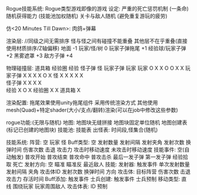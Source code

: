 Rogue技能系统:
    Rogue类型游戏即像<Rogue>的游戏
    设定:
        严重的死亡惩罚机制 (一条命)
        随机获得能力 (技能池加权随机)
        关卡与敌人随机 (避免重复游玩的疲劳)

仿<20 Minutes Till Dawn>:
    肉鸽+弹幕

渲染层: //同级之间无需排序 怪与怪之间有碰撞不能重叠 其他层不在乎重叠(直接使用材质排序/Z轴偏移)
    地面                -1
    玩家/怪/树           0
    玩家子弹拖尾         +1
    经验球/玩家子弹      +2
    黑雾遮罩             +3
    敌方子弹             +4

物理碰撞层:
            道具箱 经验圈 经验 怪子弹 怪 玩家子弹 玩家
        玩家   O     X    X     O   O     X      X 
    玩家子弹   X    X     X     X   O     X 
         怪    X     X    X     X   X     
      怪子弹   X     X     X    X   
        经验   X     O    X
      经验圈   X     X
      道具箱   X


渲染配置:
    拖尾效果使用unity拖尾组件 采用传统渲染方式
    其他使用mesh(Quad)+特定shader(大小/支点/翻转)渲染(可以在job中修改这些参数)

rogue功能:(无限与随机)
    地图:
        地图块无缝拼接
        地图块固定单位随机
        地图创建表(标记已创建的地图块)
    技能池:
        技能表
    出怪表:
        时间段,怪集合(随机)

技能系统:
    阵营:
        空
        玩家
        怪
    Buff类型:
        空
        发射数量
        发射间隔
        发射夹角
        发射次数
        换弹时间
        伤害次数
        击退
        攻击力
        攻击时移动速度
        未攻击时移动速度
    技能事件:
        空(自动触发)
        普攻开始
        普攻结束
        普攻命中
        普攻击杀
        最后一发子弹
        第一发子弹
        经验拾取
        死亡
    发射方向:
        空
        瞄准
        瞄准反
        最近敌人
    技能:
        发射器:
            触发事件
            单次发射数量
            发射间隔
            夹角
            攻击体ID
            发射次数
            换弹时间
            方向
        攻击体:
            目标阵营
            伤害次数
            击退
            攻击力
            存活时间
        Buff添加:
            触发事件
        士兵创建:
            触发事件
            士兵预制
        移动类型:
            直线
            围绕玩家
            玩家周围敌人
    攻击体表:
        ID
        预制
        
